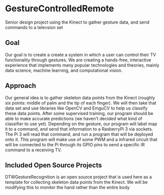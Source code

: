 # GestureControlledRemote
Senior design project using the Kinect to gather gesture data, and send commands to a televsion set


## Goal
Our goal is to create a create a system in which a user can control their TV functionality through gestures. We are creating a hands-free, interactive experience that implements many popular technologies and theories, mainly data science, machine learning, and computational vision.

## Approach
Our general idea is to gather skeleton data points from the Kinect (roughly six points: middle of palm and the tip of each finger). We will then take that data set and use libraries like OpenCV and EmguCV to help us classify these data points. After some supervised training, our program should be able to make accurate predictions (we haven't decided what kind of classifier to use yet). Depending on the gesture, our program will label map it to a command, and send that information to a RasberryPi 3 via sockets. The Pi 3 will read that command, and run a program that will be deployed onto it. This program will make use of some PWM and a infrared circuit that will be connected to the Pi through its GPIO pins to send a specific IR command to a receiving TV.

## Included Open Source Projects
DTWGestureRecognition is an open source project that is used here as a template for collecting skeleton data points from the Kinect. We will be modifying this to monitor the hand rather than the entire body
